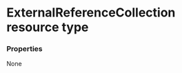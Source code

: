 # ExternalReferenceCollection resource type



### Properties
None

<!-- uuid: ebcc6d9f-30f2-43c3-b933-df208236f53c
2015-10-16 10:07:53 UTC -->
<!-- {
  "type": "#page.annotation",
  "description": "ExternalReferenceCollection resource",
  "keywords": "",
  "section": "documentation",
  "tocPath": ""
}-->